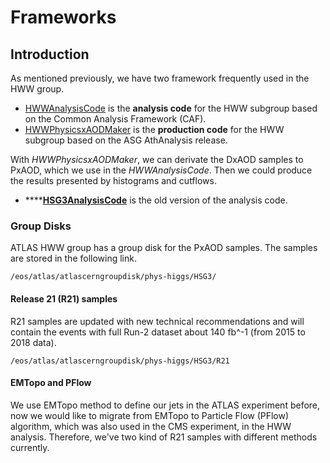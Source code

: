 # Frameworks

## Introduction 

As mentioned previously, we have two framework frequently used in the HWW group. 

* [HWWAnalysisCode](https://gitlab.cern.ch/atlas-physics/higgs/hww/HWWAnalysisCode) is the **analysis code** for the HWW subgroup based on the Common Analysis Framework \(CAF\).
* [HWWPhysicsxAODMaker](https://gitlab.cern.ch/atlas-physics/higgs/hww/HWWPhysicsxAODMaker) is the **production code** for the HWW subgroup based on the ASG AthAnalysis release.

With _HWWPhysicsxAODMaker_, we can derivate the DxAOD samples to PxAOD, which we use in the _HWWAnalysisCode_. Then we could produce the results presented by histograms and cutflows. 

* \*\*\*\*[**HSG3AnalysisCode**](https://svnweb.cern.ch/trac/atlasoff/browser/PhysicsAnalysis/HiggsPhys/HSG3/HSG3AnalysisCode?order=name) is the old version of the analysis code.

### Group Disks

ATLAS HWW group has a group disk for the PxAOD samples. The samples are stored in the following link.

```text
/eos/atlas/atlascerngroupdisk/phys-higgs/HSG3/
```

#### Release 21 \(R21\) samples 

R21 samples are updated with new technical recommendations and will contain the events with full Run-2 dataset about 140 fb^-1 \(from 2015 to 2018 data\). 

```text
/eos/atlas/atlascerngroupdisk/phys-higgs/HSG3/R21
```

#### EMTopo and PFlow

We use EMTopo method to define our jets in the ATLAS experiment before, now we would like to migrate from EMTopo to Particle Flow \(PFlow\) algorithm, which was also used in the CMS experiment, in the HWW analysis. Therefore, we've two kind of R21 samples with different methods currently.

